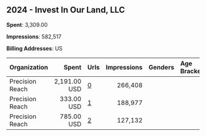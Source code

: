 ## 2024 - Invest In Our Land, LLC 
**Spent**: 3,309.00

**Impressions**: 582,517

**Billing Addresses**: US

|Organization|Spent|Urls|Impressions|Genders|Age Brackets|Country Codes|
|:---|---:|:---|---:|:---|:---|:---|
|Precision Reach|2,191.00 USD|[0](https://www.snap.com/political-ads/asset/7e7b87f1f715d5d952acd5e6a5ad5a06f8758f08538a48a60ea995bf182502cd?mediaType=mp4)|266,408|||united states|
|Precision Reach|333.00 USD|[1](https://www.snap.com/political-ads/asset/aa7ee158d71181095ba0763506b477e67179ef0b6159c78b5b73a84e2f571c32?mediaType=mp4)|188,977|||united states|
|Precision Reach|785.00 USD|[2](https://www.snap.com/political-ads/asset/ccc23f22971c2cf8043a89a76a510bac59b37457932e05b84ac6adc2dd28f0ec?mediaType=jpg)|127,132|||united states|
